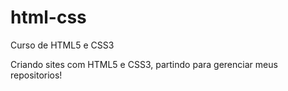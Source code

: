 # html-css

Curso de HTML5 e CSS3

Criando sites com HTML5 e CSS3, partindo para gerenciar meus repositorios!
